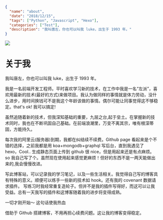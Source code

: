 ```json data
{
  "name": "about",
  "date": "2018/12/15",
  "tags": ["Python", "Javascript", "Hexo"],
  "categories": ["Test"],
  "description": "我叫唐左，你也可以叫我 luke，出生于 1993 年。"
}
```

![](https://timgsa.baidu.com/timg?image&quality=80&size=b9999_10000&sec=1544809648282&di=ec308f39dd0da28df03245447be85921&imgtype=0&src=http%3A%2F%2Fimg5.duitang.com%2Fuploads%2Fitem%2F201412%2F04%2F20141204151458_TE52s.thumb.700_0.jpeg)

# 关于我

我叫唐左，你也可以叫我 luke，出生于 1993 年。

我是一名前端开发工程师。平时喜欢学习新的技术，在工作中我是一名“左派”，喜欢用最新的技术(最好的方式)来做项目。我认为做同样的事情就是体力劳动，没什么进步，用时间换钱可不是我这个年龄该做的事情。偶尔可能让同事觉得这不够稳定。that's ok! 我可以搞定!

虽然追随着新的技术，但我深知基础的重要，九层之台,起于垒土。在掌握新的技术同时，我也在不断巩固自己基础。在前端浪潮里，万变不离其宗，唯有根深蒂固，方能持久。

每次我的阿里云(服务器)到期，我都在纠结续不续费。Github page 看起来是个不错的选择，之前我都是用 koa+mongodb+graphql 写后台，直到我遇见了 hexo，Cool.. 生成静态页面上传到 github 很 nice，但是用起来还是有点麻烦。 so 我自己写了个。虽然现在使用起来感觉更麻烦！但好的东西不是一两天能做出来的,我会慢慢改进。

写此博客站，可以记录我的学习笔记，以及一些生活相关。我觉得自己写的博客具有特殊的意义。顺便可以练手一些新的技术如 hook。还有我的 covenant 数据请求插件。
写练习时我经常重复造轮子。但并不是我的插件写得好，而这可以让我受益。总有一天我写的插件和这博客随着我的进步将变得成熟。

一切才刚开始～ 这句话使我热血

借助于 Github 搭建博客，不用再担心续费问题。这让我的博客变得稳定。
